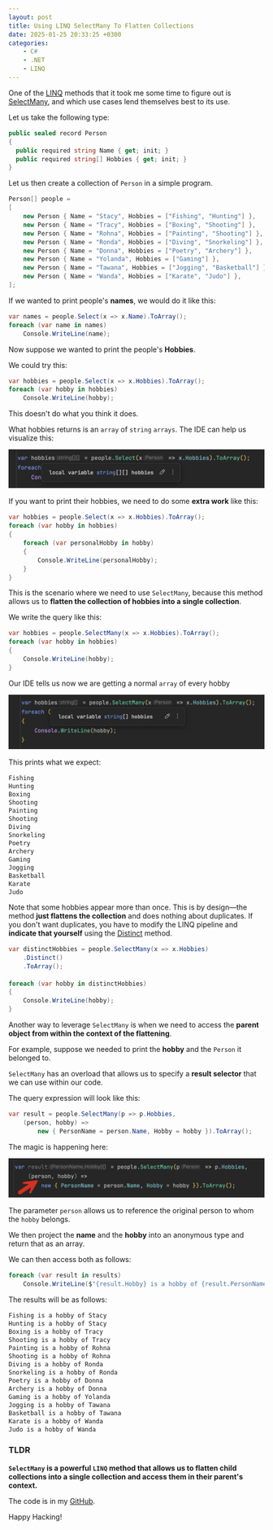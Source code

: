 ```yaml
---
layout: post
title: Using LINQ SelectMany To Flatten Collections
date: 2025-01-25 20:33:25 +0300
categories:
    - C#
    - .NET
    - LINQ
---
```


One of the [LINQ](https://learn.microsoft.com/en-us/dotnet/csharp/linq/) methods that it took me some time to figure out is [SelectMany](https://learn.microsoft.com/en-us/dotnet/api/system.linq.enumerable.selectmany?view=net-9.0), and which use cases lend themselves best to its use.

Let us take the following type:

```c#
public sealed record Person
{
  public required string Name { get; init; }
  public required string[] Hobbies { get; init; }
}
```

Let us then create a collection of `Person` in a simple program.

```c#
Person[] people =
[
    new Person { Name = "Stacy", Hobbies = ["Fishing", "Hunting"] },
    new Person { Name = "Tracy", Hobbies = ["Boxing", "Shooting"] },
    new Person { Name = "Rohna", Hobbies = ["Painting", "Shooting"] },
    new Person { Name = "Ronda", Hobbies = ["Diving", "Snorkeling"] },
    new Person { Name = "Donna", Hobbies = ["Poetry", "Archery"] },
    new Person { Name = "Yolanda", Hobbies = ["Gaming"] },
    new Person { Name = "Tawana", Hobbies = ["Jogging", "Basketball"] },
    new Person { Name = "Wanda", Hobbies = ["Karate", "Judo"] },
];
```

If we wanted to print people's **names**, we would do it like this:

```c#
var names = people.Select(x => x.Name).ToArray();
foreach (var name in names)
    Console.WriteLine(name);
```

Now suppose we wanted to print the people's **Hobbies**.

We could try this:

```c#
var hobbies = people.Select(x => x.Hobbies).ToArray();
foreach (var hobby in hobbies)
    Console.WriteLine(hobby);
```

This doesn't do what you think it does.

What hobbies returns is an `array` of `string` `arrays`. The IDE can help us visualize this:

![hobbiesArrayOfArray](../images/2025/01/hobbiesArrayOfArray.png)

If you want to print their hobbies, we need to do some **extra work** like this:

```c#
var hobbies = people.Select(x => x.Hobbies).ToArray();
foreach (var hobby in hobbies)
{
    foreach (var personalHobby in hobby)
    {
        Console.WriteLine(personalHobby);
    }
}
```

This is the scenario where we need to use `SelectMany`, because this method allows us to **flatten the collection of hobbies into a single collection**.

We write the query like this:

```c#
var hobbies = people.SelectMany(x => x.Hobbies).ToArray();
foreach (var hobby in hobbies)
{
    Console.WriteLine(hobby);
}
```

Our IDE tells us now we are getting a normal `array` of every hobby

![hobbiesArray](../images/2025/01/hobbiesArray.png)

This prints what we expect:

```plaintext
Fishing
Hunting
Boxing
Shooting
Painting
Shooting
Diving
Snorkeling
Poetry
Archery
Gaming
Jogging
Basketball
Karate
Judo
```

Note that some hobbies appear more than once. This is by design—the method **just flattens the collection** and does nothing about duplicates. If you don't want duplicates, you have to modify the LINQ pipeline and **indicate that yourself** using the [Distinct](https://learn.microsoft.com/en-us/dotnet/api/system.linq.enumerable.distinct?view=net-9.0) method.

```c#
var distinctHobbies = people.SelectMany(x => x.Hobbies)
    .Distinct()
    .ToArray();

foreach (var hobby in distinctHobbies)
{
    Console.WriteLine(hobby);
}
```



Another way to leverage `SelectMany` is when we need to access the **parent object from within the context of the flattening**.

For example, suppose we needed to print the **hobby** and the `Person` it belonged to.

`SelectMany` has an overload that allows us to specify a **result selector** that we can use within our code.

The query expression will look like this:

```c#
var result = people.SelectMany(p => p.Hobbies,
    (person, hobby) =>
        new { PersonName = person.Name, Hobby = hobby }).ToArray();
```

The magic is happening here:

![ResultSelector](../images/2025/01/ResultSelector.png)

The parameter `person` allows us to reference the original person to whom the `hobby` belongs.

We then project the **name** and the **hobby** into an anonymous type and return that as an array.

We can then access both as follows:

```c#
foreach (var result in results)
    Console.WriteLine($"{result.Hobby} is a hobby of {result.PersonName}");
```

The results will be as follows:

```plaintext
Fishing is a hobby of Stacy
Hunting is a hobby of Stacy
Boxing is a hobby of Tracy
Shooting is a hobby of Tracy
Painting is a hobby of Rohna
Shooting is a hobby of Rohna
Diving is a hobby of Ronda
Snorkeling is a hobby of Ronda
Poetry is a hobby of Donna
Archery is a hobby of Donna
Gaming is a hobby of Yolanda
Jogging is a hobby of Tawana
Basketball is a hobby of Tawana
Karate is a hobby of Wanda
Judo is a hobby of Wanda
```

### TLDR

**`SelectMany` is a powerful `LINQ` method that allows us to flatten child collections into a single collection and access them in their parent's context.**

The code is in my [GitHub](https://github.com/conradakunga/BlogCode/tree/master/2025-01-25%20-%20Select%20Many).

Happy Hacking!
